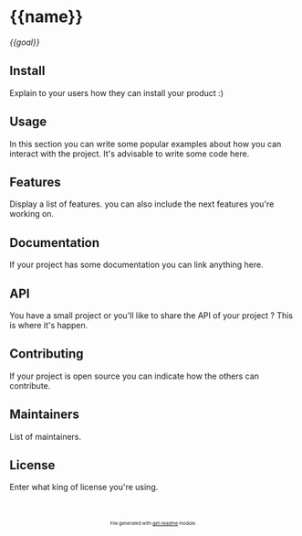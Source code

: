 # {{name}}
*{{goal}}*

## Install
Explain to your users how they can install your product :)

## Usage
In this section you can write some popular examples about how you can interact with the project. It's advisable to write some code here.

## Features
Display a list of features. you can also include the next features you're working on.

## Documentation
If your project has some documentation you can link anything here.

## API
You have a small project or you'll like to share the API of your project ? This is where it's happen.

## Contributing
If your project is open source you can indicate how the others can contribute.

## Maintainers
List of maintainers.

## License
Enter what king of license you're using.

<p style="font-size:8px;text-align:center;margin-top:50px;">File generated with <a href="https://github.com/luctst/get-readme">get-readme</a> module.</p>
